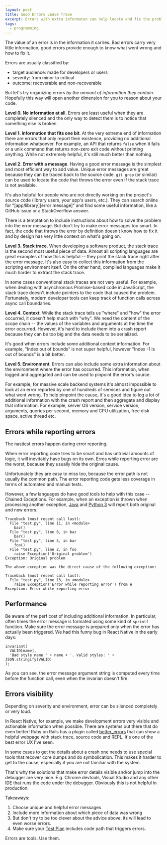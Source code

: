 ```yaml
---
layout: post
title: Good Errors Leave Trace
excerpt: Errors with extra informaton can help locate and fix the problems faster.
tags:
  - programming
---
```


The value of an error is in the information it carries. Bad errors carry very little information, good errors provide enough to know what went wrong and how to fix it.

Errors are usually classified by:

- target audience: made for developers or users
- severity: from minor to critical
- outcome: recoverable and non-recoverable

But let's try organizing errors _by the amount of information they contain_. Hopefully this way will open another dimension for you to reason about your code.

**Level 0. No information at all**. Errors are least useful when they are completely silenced and the only way to detect them is to notice that something else is broken.

**Level 1. Information that fits one bit**. At the very extreme end of information there are errors that only report their existence, providing no additional information whatsoever. For example, an API that returns `false` when it fails or a unix command that returns non-zero exit code without printing anything. While not extremely helpful, it's still much better than nothing.

**Level 2. Error with a message**. Having a good error message is the simplest and most efficient way to add value. Unique error messages are great because they can be traced back to the source code. `git grep` (or similar) can be used to locate the code that throws the error even if the stack trace is not available.

It's also helpful for people who are not directly working on the project's source code (library users, your app's users, etc.). They can search online for "[app/library][error message]" and find some useful information, like a GitHub issue or a StackOverflow answer.

There is a temptation to include instructions about how to solve the problem into the error message. But don't try to make error messages too smart. In fact, the code that throws the error by definition doesn't know how to fix it and by design has very little context on what's going on.

**Level 3. Stack trace**. When developing a software product, the stack trace is the second most useful piece of data. Almost all scripting languages are great examples of how this is helpful -- they print the stack trace right after the error message. It's also easy to collect this information from the scripting environment itself. On the other hand, compiled languages make it much harder to extract the stack trace.

In some cases conventional stack traces are not very useful. For example, when dealing with asynchronous Promise-based code in JavaScript, the stack trace doesn't include pointers to the code that caused the problem. Fortunately, modern developer tools can keep track of function calls across async call boundaries.

**Level 4. Context**. While the stack trace tells us "where" and "how" the error occurred, it doesn't help much with "why". We need the content of the scope chain -- the values of the variables and arguments at the time the error occurred. However, it's hard to include them into a crash report because they can be too big and the data needs to be serialized.

It's good when errors include some additional context information. For example, "Index out of bounds" is not super helpful, however "Index -1 is out of bounds" is a bit better.

**Level 5. Environment**. Errors can also include some extra information about the environment where the error has occurred. This information, when logged and aggregated and can be used to pinpoint the error's source.

For example, for massive scale backend systems it's almost impossible to look at an error reported by one of hundreds of services and figure out what went wrong. To help pinpoint the cause, it's a good idea to log a lot of additional information with the crash report and then aggregate and display that information. For example, server OS version, service version, arguments, queries per second, memory and CPU utilization, free disk space, active thread etc.

## Errors while reporting errors

The nastiest errors happen during error reporting.

When error reporting code tries to be smart and has untrivial amounts of logic, it will inevitably have bugs on its own. Erros while reporting error are the worst, because they usually hide the original cause.

Unfortunately they are easy to miss too, because the error path is not usually the common path. The error reporting code gets less coverage in terms of automated and manual tests.

However, a few languages do have good tools to help with this case -- Chained Exceptions. For example, when an exception is thrown when processing another exception, [Java](https://docs.oracle.com/javase/tutorial/essential/exceptions/chained.html) and [Python 3](https://www.python.org/dev/peps/pep-3134/) will report both original and new errors:

```
Traceback (most recent call last):
  File "test.py", line 11, in <module>
    baz()
  File "test.py", line 8, in baz
    bar()
  File "test.py", line 5, in bar
    foo()
  File "test.py", line 2, in foo
    raise Exception('Original problem')
Exception: Original problem

The above exception was the direct cause of the following exception:

Traceback (most recent call last):
  File "test.py", line 13, in <module>
    raise Exception('Error while reporting error') from e
Exception: Error while reporting error
```

## Performance

Be aware of the perf cost of including additional information. In particular, often times the error message is formated using some kind of `sprintf` function. Make sure the error message is prepared only when the error has actually been triggered. We had this funny bug in React Native in the early days:

    invariant(
      VALID[name],
      'Bad style name ' + name + '. Valid styles: ' + JSON.stringify(VALID)
    );

As you can see, the error message argument string is computed every time before the function call, even when the invarian doesn't fire.

## Errors visibility

Depending on severity and environment, error can be silenced completely or very loud.

In React Native, for example, we make development errors very visible and actionable information when possible. There are systems out there that do even better! Ruby on Rails has a plugin called [better_errors](https://github.com/charliesome/better_errors) that can show a helpful webpage with stack trace, source code and REPL. It's one of the best error UX I've seen.

In some cases to get the details about a crash one needs to use special tools that recover core dumps and do symbolication. This makes it harder to get to the cause, especially if you are not familiar with the system.

That's why the solutions that make error details visible and/or jump into the debugger are very nice. E.g. Chrome devtools, Visual Studio and any other IDE that runs the code under the debugger. Obviously this is not helpful in production.

Takeaways:

1. Choose unique and helpful error messages
2. Include more information about which piece of data was wrong
3. But don't try to be too clever about the advice above, its will lead to even worse errors.
4. Make sure your [Test Plan](/test-plan) includes code path that triggers errors.

Errors are tools. Use them.

